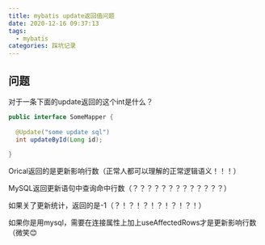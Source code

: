 ```yaml
---
title: mybatis update返回值问题
date: 2020-12-16 09:37:13
tags:
  - mybatis
categories: 踩坑记录
---
```




## 问题

对于一条下面的update返回的这个int是什么？

```java
public interface SomeMapper {
  
  @Update("some update sql")
  int updateById(Long id);
  
}
```



Orical返回的是更新影响行数（正常人都可以理解的正常逻辑语义！！！）



MySQL返回更新语句中查询命中行数（？？？？？？？？？？？？？）

如果关了更新统计，返回的是-1（？！？！？！？！？！？！）



如果你是用mysql，需要在连接属性上加上useAffectedRows才是更新影响行数（微笑😊

